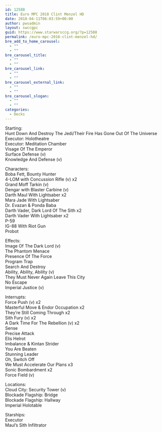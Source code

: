 ```yaml
---
id: 12588
title: Euro MPC 2018 Clint Menzel HD
date: 2018-04-11T06:03:59+00:00
author: pwsadmin
layout: swccgpc
guid: https://www.starwarsccg.org/?p=12588
permalink: /euro-mpc-2018-clint-menzel-hd/
bre_add_to_home_carousel:
  - ""
  - ""
bre_carousel_title:
  - ""
  - ""
bre_carousel_link:
  - ""
  - ""
bre_carousel_external_link:
  - ""
  - ""
bre_carousel_slogan:
  - ""
  - ""
categories:
  - Decks
---
```

Starting:  
Hunt Down And Destroy The Jedi/Their Fire Has Gone Out Of The Universe  
Executor: Holotheatre  
Executor: Meditation Chamber  
Visage Of The Emperor  
Surface Defense (v)  
Knowledge And Defense (v)

Characters:  
Boba Fett, Bounty Hunter  
4-LOM with Concussion Rifle (v) x2  
Grand Moff Tarkin (v)  
Dengar with Blaster Carbine (v)  
Darth Maul With Lightsaber x2  
Mara Jade With Lightsaber  
Dr. Evazan & Ponda Baba  
Darth Vader, Dark Lord Of The Sith x2  
Darth Vader With Lightsaber x2  
P-59  
IG-88 With Riot Gun  
Probot

Effects:  
Image Of The Dark Lord (v)  
The Phantom Menace  
Presence Of The Force  
Program Trap  
Search And Destroy  
Ability, Ability, Ability (v)  
They Must Never Again Leave This City  
No Escape  
Imperial Justice (v)

Interrupts:  
Force Push (v) x2  
Masterful Move & Endor Occupation x2  
They’re Still Coming Through x2  
Sith Fury (v) x2  
A Dark Time For The Rebellion (v) x2  
Sense  
Precise Attack  
Elis Helrot  
Imbalance & Kintan Strider  
You Are Beaten  
Stunning Leader  
Oh, Switch Off  
We Must Accelerate Our Plans x3  
Sonic Bombardment x2  
Force Field (v)

Locations:  
Cloud City: Security Tower (v)  
Blockade Flagship: Bridge  
Blockade Flagship: Hallway  
Imperial Holotable

Starships:  
Executor  
Maul’s Sith Infiltrator